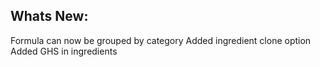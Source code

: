 Whats New:
----------------------
Formula can now be grouped by category
Added ingredient clone option
Added GHS in ingredients
